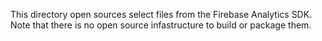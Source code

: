 This directory open sources select files from the Firebase Analytics SDK. Note
that there is no open source infastructure to build or package them.
